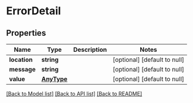 # ErrorDetail

## Properties
Name | Type | Description | Notes
------------ | ------------- | ------------- | -------------
**location** | **string** |  | [optional] [default to null]
**message** | **string** |  | [optional] [default to null]
**value** | [**AnyType**](.md) |  | [optional] [default to null]

[[Back to Model list]](../README.md#documentation-for-models) [[Back to API list]](../README.md#documentation-for-api-endpoints) [[Back to README]](../README.md)


